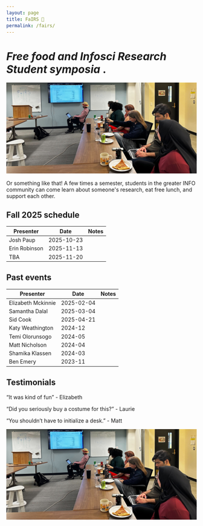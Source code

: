 ```yaml
---
layout: page
title: FaIRS 🎡
permalink: /fairs/
---
```


# _Free food and Infosci Research Student symposia_ .

![photo](images/fairs-banner.JPG)




Or something like that! A few times a semester, students in the greater INFO community can come learn about someone's research, eat free lunch, and support each other. 



## **Fall 2025 schedule**


|__Presenter__|__Date__|__Notes__|    
|-------------------------|-------------------------|-----------------------|
Josh Paup | 2025-10-23| 
Erin Robinson | 2025-11-13|
TBA | 2025-11-20|


 
## **Past events**

|__Presenter__|__Date__|__Notes__|    
|-------------------------|-------------------------|-----------------------|
Elizabeth Mckinnie | 2025-02-04| 
Samantha Dalal | 2025-03-04|
Sid Cook | 2025-04-21|
Katy Weathington | 2024-12|
Temi Olorunsogo |  2024-05|
Matt Nicholson | 2024-04|
Shamika Klassen | 2024-03|
Ben Emery | 2023-11|
 

## **Testimonials**

“It was kind of fun” - Elizabeth

“Did you seriously buy a costume for this?” - Laurie

“You shouldn’t have to initialize a desk.” - Matt

![photo](images/fairs-banner.jpg)


